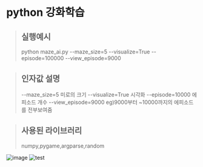 python 강화학습 
======================

>## 실행예시
>python maze_ai.py --maze_size=5 --visualize=True --episode=100000 --view_episode=9000

>## 인자값 설명
>--maze_size=5 미로의 크기
>--visualize=True 시각화
>--episode=10000 에피소드 개수
>--view_episode=9000 eg)9000부터 ~10000까지의 에피소드를 전부보여줌

>## 사용된 라이브러리
>numpy,pygame,argparse,random

![image](https://github.com/losemankim/maze_ai/assets/80498324/d857a29a-b9ea-4c3f-a901-4174dff67d08)
![test](https://github.com/losemankim/maze_ai/assets/80498324/3134288e-cc33-4fbd-a241-5c1c56481ad7)
